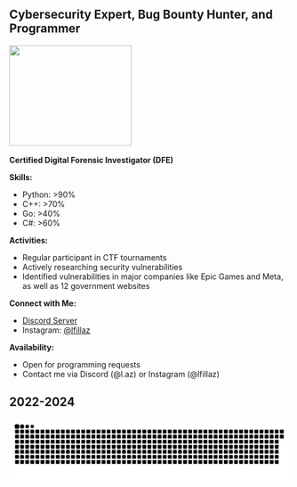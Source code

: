 ## Cybersecurity Expert, Bug Bounty Hunter, and Programmer

<p align="left">
  <img height="180" width="220" src="[[https://github.com/0x157/0x157/assets/102762345/045bdd0b-e764-4349-92f1-e959cdc29878](https://discord.com/assets/f2e7e039481fe710db89197038b53d11.svg](https://i.pinimg.com/originals/2a/8b/6d/2a8b6d58b781dae308a3ac2040506c66.gif))">
</p>

**Certified Digital Forensic Investigator (DFE)**

**Skills:**
- Python: >90%
- C++: >70%
- Go: >40%
- C#: >60%

**Activities:**
- Regular participant in CTF tournaments
- Actively researching security vulnerabilities
- Identified vulnerabilities in major companies like Epic Games and Meta, as well as 12 government websites

**Connect with Me:**
- [Discord Server](https://discord.gg/tpbVvUgcE3)
- Instagram: [@lfillaz](https://www.instagram.com/lfillaz)

**Availability:**
- Open for programming requests
- Contact me via Discord (@l.az) or Instagram (@lfillaz)

## 2022-2024
![Snake animation](laz.svg)
